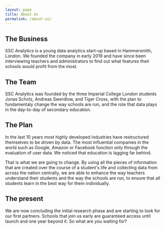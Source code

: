 ```yaml
---
layout: page
title: About Us
permalink: /about-us/
---
```


## The Business

SSC Analytics is a young data analytics start-up based in Hammersmith, London. We founded the  company in early 2019 and have since been interviewing teachers and administrators to find out what features their schools would profit from the most.
## The Team
 
SSC Analytics was founded by the three Imperial College London students Jonas Scholz, Andreas Swerdlow, and Tiger Cross, with the plan to fundamentaly change the way schools are run, and the role that data plays in the day-to-day of secondary education. 

## The Plan

In the last 10 years most highly developed industries have restructured themselves to be driven by data. The most influential companies in the world such as Google, Amazon or Facebook function only through the evaluation of user data. We noticed that education is lagging far behind.

That is what we are going to change. By using all the pieces of information that are created over the course of a student's life and collecting data from across the nation centrally, we are able to enhance the way teachers understand their students and the way the schools are run, to ensure that all students learn in the best way for them individually.

## The present

We are now concluding the initial research phase and are starting to look for our first partners. Schools that join us early are guaranteed access until launch and one year beyond it. So what are you waiting for?

